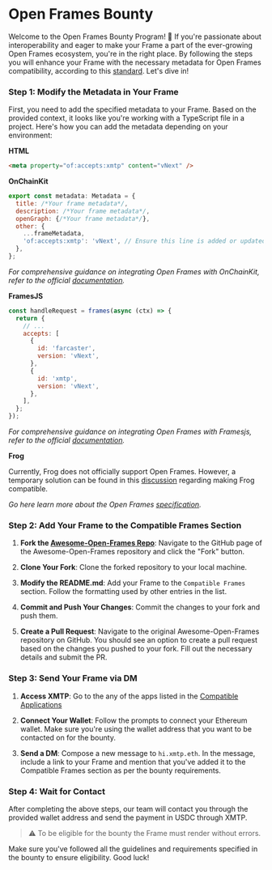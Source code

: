 # Open Frames Bounty

Welcome to the Open Frames Bounty Program! 🚀 If you're passionate about interoperability and eager to make your Frame a part of the ever-growing Open Frames ecosystem, you're in the right place. By following the steps you will enhance your Frame with the necessary metadata for Open Frames compatibility, according to this [standard](https://github.com/open-frames/standard). Let's dive in!

### Step 1: Modify the Metadata in Your Frame

First, you need to add the specified metadata to your Frame. Based on the provided context, it looks like you're working with a TypeScript file in a project. Here's how you can add the metadata depending on your environment:

**HTML**

```html
<meta property="of:accepts:xmtp" content="vNext" />
```

**OnChainKit**

```jsx
export const metadata: Metadata = {
  title: /*Your frame metadata*/,
  description: /*Your frame metadata*/,
  openGraph: {/*Your frame metadata*/},
  other: {
    ...frameMetadata,
    'of:accepts:xmtp': 'vNext', // Ensure this line is added or updated
  },
};
```

_For comprehensive guidance on integrating Open Frames with OnChainKit, refer to the official [documentation](https://onchainkit.xyz/xmtp/introduction)._

**FramesJS**

```jsx
const handleRequest = frames(async (ctx) => {
  return {
    // ...
    accepts: [
      {
        id: 'farcaster',
        version: 'vNext',
      },
      {
        id: 'xmtp',
        version: 'vNext',
      },
    ],
  };
});
```

_For comprehensive guidance on integrating Open Frames with Framesjs, refer to the official [documentation](https://framesjs.org/reference/js/xmtp)._

**Frog**

Currently, Frog does not officially support Open Frames. However, a temporary solution can be found in this [discussion](https://github.com/wevm/frog/discussions/51) regarding making Frog compatible.

_Go here learn more about the Open Frames [specification](https://github.com/open-frames/standard)._

### Step 2: Add Your Frame to the Compatible Frames Section

1. **Fork the [Awesome-Open-Frames Repo](https://github.com/open-frames/awesome-open-frames)**: Navigate to the GitHub page of the Awesome-Open-Frames repository and click the "Fork" button.

2. **Clone Your Fork**: Clone the forked repository to your local machine.

3. **Modify the README.md**: Add your Frame to the `Compatible Frames` section. Follow the formatting used by other entries in the list.

4. **Commit and Push Your Changes**: Commit the changes to your fork and push them.

5. **Create a Pull Request**: Navigate to the original Awesome-Open-Frames repository on GitHub. You should see an option to create a pull request based on the changes you pushed to your fork. Fill out the necessary details and submit the PR.

### Step 3: Send Your Frame via DM

1. **Access XMTP**: Go to the any of the apps listed in the [Compatible Applications](https://github.com/open-frames/awesome-open-frames?tab=readme-ov-file#compatible-messaging-apps)

2. **Connect Your Wallet**: Follow the prompts to connect your Ethereum wallet. Make sure you're using the wallet address that you want to be contacted on for the bounty.

3. **Send a DM**: Compose a new message to `hi.xmtp.eth`. In the message, include a link to your Frame and mention that you've added it to the Compatible Frames section as per the bounty requirements.

### Step 4: Wait for Contact

After completing the above steps, our team will contact you through the provided wallet address and send the payment in USDC through XMTP.

> ⚠️ To be eligible for the bounty the Frame must render without errors.

Make sure you've followed all the guidelines and requirements specified in the bounty to ensure eligibility.
Good luck!
